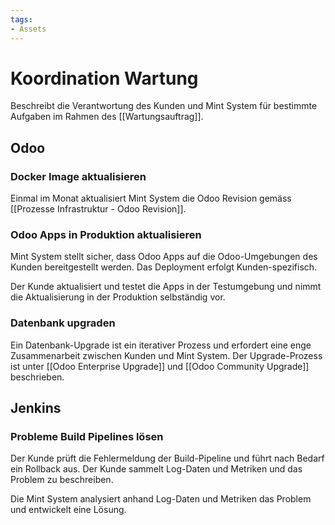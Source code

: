 ```yaml
---
tags:
- Assets
---
```

# Koordination Wartung

Beschreibt die Verantwortung des Kunden und Mint System für bestimmte Aufgaben im Rahmen des [[Wartungsauftrag]].

## Odoo

### Docker Image aktualisieren

Einmal im Monat aktualisiert Mint System die Odoo Revision gemäss [[Prozesse Infrastruktur - Odoo Revision]]. 
### Odoo Apps in Produktion aktualisieren

Mint System stellt sicher, dass Odoo Apps auf die Odoo-Umgebungen des Kunden bereitgestellt werden. Das Deployment erfolgt Kunden-spezifisch.

Der Kunde aktualisiert und testet die Apps in der Testumgebung und nimmt die Aktualisierung in der Produktion selbständig vor.
### Datenbank upgraden

Ein Datenbank-Upgrade ist ein iterativer Prozess und erfordert eine enge Zusammenarbeit zwischen Kunden und Mint System. Der Upgrade-Prozess ist unter [[Odoo Enterprise Upgrade]] und [[Odoo Community Upgrade]] beschrieben.

## Jenkins

### Probleme Build Pipelines lösen

Der Kunde prüft die Fehlermeldung der Build-Pipeline und führt nach Bedarf ein Rollback aus. Der Kunde sammelt Log-Daten und Metriken und das Problem zu beschreiben.

Die Mint System analysiert anhand Log-Daten und Metriken das Problem und entwickelt eine Lösung.
